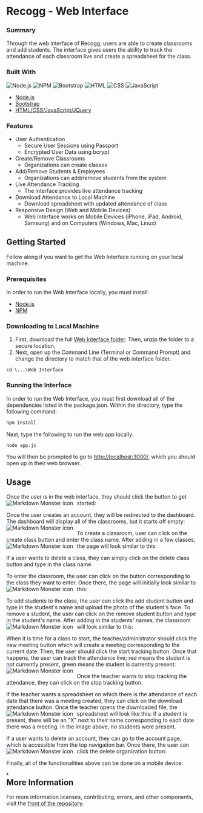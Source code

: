 # Recogg - Web Interface

###  ###

### Summary ###
Through the web interface of Recogg, users are able to create classrooms and add students. The interface gives users the ability to track the attendance of each classroom live and create a spreadsheet for the class.

### Built With
![Node.js](https://img.shields.io/badge/node-%3E%3D10.16.0-green)
![NPM](https://img.shields.io/badge/npm-%3E%3D6.9-orange)
![Bootstrap](https://img.shields.io/badge/bootstrap-%3E%3D4.0-red)
![HTML](https://img.shields.io/badge/HTML-5-yellowgreen)
![CSS](https://img.shields.io/badge/css-3-yellow)
![JavaScript](https://img.shields.io/badge/javascript-%3E%3D8-brightgreen)

* [Node.js](https://nodejs.org/en/)
* [Bootstrap](https://getbootstrap.com)
* [HTML/CSS/JavaScript/JQuery](https://html-css-js.com/)

### Features

* User Authentication
  * Secure User Sessions using Passport
  * Encrypted User Data using bcrypt
* Create/Remove Classrooms
  * Organizations can create classes
* Add/Remove Students & Employees
  * Organizations can add/remove students from the system
* Live Attendance Tracking
  * The interface provides live attendance tracking
* Download Attendance to Local Machine
  * Download spreadsheet with updated attendance of class
* Responsive Design (Web and Mobile Devices)
  * Web Interface works on Mobile Devices (iPhone, iPad, Android, Samsung) and on Computers (Windows, Mac, Linux)

## Getting Started

Follow along if you want to get the Web Interface running on your local machine.

### Prerequisites

In order to run the Web Interface locally, you must install:

* [Node.js](https://nodejs.org/en/download/)
* [NPM](https://www.npmjs.com/get-npm)


### Downloading to Local Machine

1. First, download the full [Web Interface folder](https://github.com/ashayp22/Recogg/tree/master/Web%20Interface). Then, unzip the folder to a secure location.
2. Next, open up the Command Line (Terminal or Command Prompt) and change the directory to match that of the web interface folder.
```
cd \...\Web Interface
```

### Running the Interface

In order to run the Web Interface, you must first download all of the dependencies listed in the package.json. Within the directory, type the following command:

```sh
npm install
```

Next, type the following to run the web app locally:

```
node app.js
```

You will then be prompted to go to [http://localhost:3000/](http://localhost:3000/), which you should open up in their web browser.

## Usage

Once the user is in the web interface, they should click the button to get started:
<img src="screenshots/homepage.JPG" alt="Markdown Monster icon" style="float: left; margin-right: 10px;" />

Once the user creates an account, they will be redirected to the dashboard. The dashboard will display all of the classrooms, but it starts off empty:
<img src="screenshots/dashboard-empty.JPG" alt="Markdown Monster icon" style="float: left; margin-right: 10px;" />

To create a classroom, user can click on the create class button and enter the class name. After adding in a few classes, the page will look similar to this:
<img src="screenshots/dashboard-full.JPG" alt="Markdown Monster icon" style="float: left; margin-right: 10px;" />

If a user wants to delete a class, they can simply click on the delete class button and type in the class name.

To enter the classroom, the user can click on the button corresponding to the class they want to enter. Once there, the page will initially look similar to this:
<img src="screenshots/class-empty.JPG" alt="Markdown Monster icon" style="float: left; margin-right: 10px;" />

To add students to the class, the user can click the add student button and type in the student's name and upload the photo of the student's face. To remove a student, the user can click on the remove student button and type in the student's name. After adding in the students' names, the classroom will look similar to this:
<img src="screenshots/class-full.JPG" alt="Markdown Monster icon" style="float: left; margin-right: 10px;" />

When it is time for a class to start, the teacher/administrator should click the new meeting button which will create a meeting corresponding to the current date. Then, the user should click the start tracking button. Once that happens, the user can track the attendance live; red means the student is not currently present, green means the student is currently present:
<img src="screenshots/class-red.JPG" alt="Markdown Monster icon" style="float: left; margin-right: 10px;" />

Once the teacher wants to stop tracking the attendance, they can click on the stop tracking button.

If the teacher wants a spreadsheet on which there is the attendance of each date that there was a meeting created, they can click on the download attendance button. Once the teacher opens the downloaded file, the spreadsheet will look like this:
<img src="screenshots/spreadsheet.JPG" alt="Markdown Monster icon" style="float: left; margin-right: 10px;" />
If a student is present, there will be an "X" next to their name corresponding to each date there was a meeting. In the image above, no students were present.

If a user wants to delete an account, they can go to the account page, which is accessible from the top navigation bar. Once there, the user can click the delete organization button:
<img src="screenshots/account.JPG" alt="Markdown Monster icon" style="float: left; margin-right: 10px;" />

Finally, all of the functionalities above can be done on a mobile device:

<img src="screenshots/mobile.PNG" alt="Mobile" width = "5" height = "10" style="float: left; margin-right: 10px;" />


## More Information ##

For more information licenses, contributing, errors, and other components, visit the [front of the repository](https://github.com/ashayp22/Recogg).



